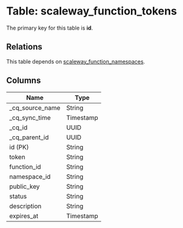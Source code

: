 # Table: scaleway_function_tokens

The primary key for this table is **id**.

## Relations

This table depends on [scaleway_function_namespaces](scaleway_function_namespaces.md).

## Columns

| Name          | Type          |
| ------------- | ------------- |
|_cq_source_name|String|
|_cq_sync_time|Timestamp|
|_cq_id|UUID|
|_cq_parent_id|UUID|
|id (PK)|String|
|token|String|
|function_id|String|
|namespace_id|String|
|public_key|String|
|status|String|
|description|String|
|expires_at|Timestamp|
